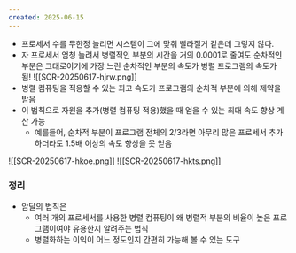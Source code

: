 ```yaml
---
created: 2025-06-15
---
```

- 프로세서 수를 무한정 늘리면 시스템이 그에 맞춰 빨라질거 같은데 그렇지 않다.
- 자 프로세서 엄청 늘려서 병렬적인 부분의 시간을 거의 0.0001로 줄여도 순차적인 부분은 그대로이기에 가장 느린 순차적인 부분의 속도가 병렬 프로그램의 속도가 됨!
![[SCR-20250617-hjrw.png]]
- 병렬 컴퓨팅을 적용할 수 있는 최고 속도가 프로그램의 순차적 부분에 의해 제약을 받음
- 이 법칙으로 자원을 추가(병렬 컴퓨팅 적용)했을 때 얻을 수 있는 최대 속도 향상 계산 가능
	- 예를들어, 순차적 부분이 프로그램 전체의 2/3라면 아무리 많은 프로세서 추가하더라도 1.5배 이상의 속도 향상을 못 얻음


![[SCR-20250617-hkoe.png]]
![[SCR-20250617-hkts.png]]
### 정리
- 암달의 법칙은
	- 여러 개의 프로세서를 사용한 병렬 컴퓨팅이 왜 병렬적 부분의 비율이 높은 프로그램이여야 유용한지 알려주는 법칙
	- 병렬화하는 이익이 어느 정도인지 간편히 가능해 볼 수 있는 도구